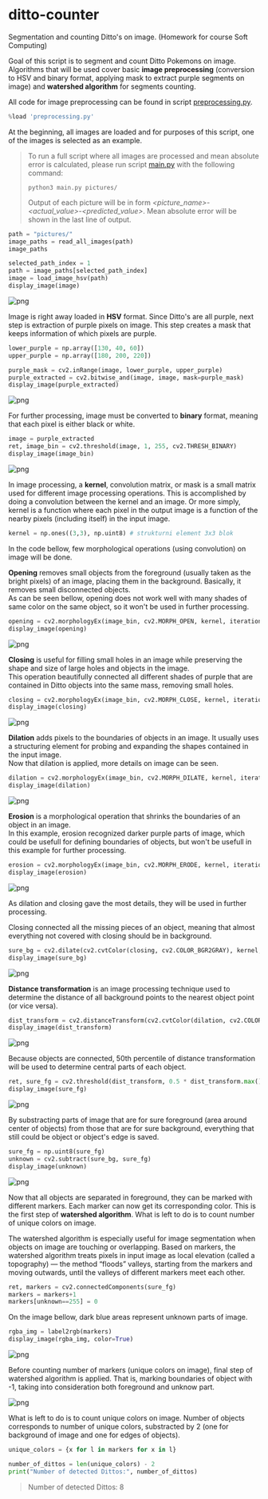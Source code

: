 # ditto-counter
Segmentation and counting Ditto's on image. (Homework for course Soft Computing) 

Goal of this script is to segment and count Ditto Pokemons on image. Algorithms that will be used cover basic **image preprocessing** (conversion to HSV and binary format, applying mask to extract purple segments on image) and **watershed algorithm** for segments counting.

All code for image preprocessing can be found in script [preprocessing.py](https://github.com/coma007/ditto-counter/blob/main/preprocessing.py).


```python
%load 'preprocessing.py'
```

At the beginning, all images are loaded and for purposes of this script, one of the images is selected as an example.

> To run a full script where all images are processed and mean absolute error is calculated, please run script [main.py](https://github.com/coma007/ditto-counter/blob/main/main.py) with the following command:  
> ```shell
> python3 main.py pictures/
> ```
> Output of each picture will be in form _<picture_name>-<actual_value>-<predicted_value>_. Mean absolute error will be shown in the last line of output.


```python
path = "pictures/"
image_paths = read_all_images(path)
image_paths
```


```python
selected_path_index = 1
path = image_paths[selected_path_index]
image = load_image_hsv(path)
display_image(image)
```


    
![png](README_files/README_7_0.png)
    


Image is right away loaded in **HSV** format. Since Ditto's are all purple, next step is extraction of purple pixels on image. This step creates a mask that keeps information of which pixels are purple.


```python
lower_purple = np.array([130, 40, 60]) 
upper_purple = np.array([180, 200, 220])
```


```python
purple_mask = cv2.inRange(image, lower_purple, upper_purple)
purple_extracted = cv2.bitwise_and(image, image, mask=purple_mask)
display_image(purple_extracted)
```


    
![png](README_files/README_10_0.png)
    


For further processing, image must be converted to **binary** format, meaning that each pixel is either black or white.


```python
image = purple_extracted
ret, image_bin = cv2.threshold(image, 1, 255, cv2.THRESH_BINARY)
display_image(image_bin)
```


    
![png](README_files/README_12_0.png)
    


In image processing, a **kernel**, convolution matrix, or mask is a small matrix used for different image processing operations. This is accomplished by doing a convolution between the kernel and an image. Or more simply, kernel is a function where each pixel in the output image is a function of the nearby pixels (including itself) in the input image.


```python
kernel = np.ones((3,3), np.uint8) # strukturni element 3x3 blok
```

In the code bellow, few morphological operations (using convolution) on image will be done.  

**Opening** removes small objects from the foreground (usually taken as the bright pixels) of an image, placing them in the background. Basically, it removes small disconnected objects.  
As can be seen bellow, opening does not work well with many shades of same color on the same object, so it won't be used in further processing.


```python
opening = cv2.morphologyEx(image_bin, cv2.MORPH_OPEN, kernel, iterations = 3) 
display_image(opening)
```


    
![png](README_files/README_17_0.png)
    


**Closing** is useful for filling small holes in an image while preserving the shape and size of large holes and objects in the image.  
This operation beautifully connected all different shades of purple that are contained in Ditto objects into the same mass, removing small holes.


```python
closing = cv2.morphologyEx(image_bin, cv2.MORPH_CLOSE, kernel, iterations = 3)
display_image(closing)
```


    
![png](README_files/README_19_0.png)
    


**Dilation** adds pixels to the boundaries of objects in an image. It usually uses a structuring element for probing and expanding the shapes contained in the input image.  
Now that dilation is applied, more details on image can be seen.


```python
dilation = cv2.morphologyEx(image_bin, cv2.MORPH_DILATE, kernel, iterations = 6) 
display_image(dilation)
```


    
![png](README_files/README_21_0.png)
    


**Erosion** is a morphological operation that shrinks the boundaries of an object in an image.  
In this example, erosion recognized darker purple parts of image, which could be usefull for defining boundaries of objects, but won't be usefull in this example for further processing. 


```python
erosion = cv2.morphologyEx(image_bin, cv2.MORPH_ERODE, kernel, iterations = 1) 
display_image(erosion)
```


    
![png](README_files/README_23_0.png)
    


As dilation and closing gave the most details, they will be used in further processing.

Closing connected all the missing pieces of an object, meaning that almost everything not covered with closing should be in background.


```python
sure_bg = cv2.dilate(cv2.cvtColor(closing, cv2.COLOR_BGR2GRAY), kernel, iterations=3)
display_image(sure_bg)
```


    
![png](README_files/README_26_0.png)
    


**Distance transformation** is an image processing technique used to determine the distance of all background points to the nearest object point (or vice versa).


```python
dist_transform = cv2.distanceTransform(cv2.cvtColor(dilation, cv2.COLOR_RGB2GRAY), cv2.DIST_L2, maskSize=5) 
display_image(dist_transform)
```


    
![png](README_files/README_28_0.png)
    


Because objects are connected, 50th percentile of distance transformation will be used to determine central parts of each object. 


```python
ret, sure_fg = cv2.threshold(dist_transform, 0.5 * dist_transform.max(), 255, 0) 
display_image(sure_fg)
```


    
![png](README_files/README_30_0.png)
    


By substracting parts of image that are for sure foreground (area around center of objects) from those that are for sure background, everything that still could be object or object's edge is saved.


```python
sure_fg = np.uint8(sure_fg)
unknown = cv2.subtract(sure_bg, sure_fg)
display_image(unknown)
```


    
![png](README_files/README_32_0.png)
    


Now that all objects are separated in foreground, they can be marked with different markers. Each marker can now get its corresponding color. This is the first step of **watershed algorithm**. What is left to do is to count number of unique colors on image.   

The watershed algorithm is especially useful for image segmentation when objects on image are touching or overlapping. Based on markers, the watershed algorithm treats pixels in input image as local elevation (called a topography) — the method “floods” valleys, starting from the markers and moving outwards, until the valleys of different markers meet each other. 


```python
ret, markers = cv2.connectedComponents(sure_fg)
markers = markers+1
markers[unknown==255] = 0
```

On the image bellow, dark blue areas represent unknown parts of image.


```python
rgba_img = label2rgb(markers)
display_image(rgba_img, color=True)
```


    
![png](README_files/README_36_0.png)
    


Before counting number of markers (unique colors on image), final step of watershed algorithm is applied. That is, marking boundaries of object with -1, taking into consideration both foreground and unknow part.

    
![png](README_files/README_38_0.png)
    


What is left to do is to count unique colors on image. Number of objects corresponds to number of unique colors, substracted by 2 (one for background of image and one for edges of objects).


```python
unique_colors = {x for l in markers for x in l}
```


```python
number_of_dittos = len(unique_colors) - 2
print("Number of detected Dittos:", number_of_dittos)
```

> Number of detected Dittos: 8

